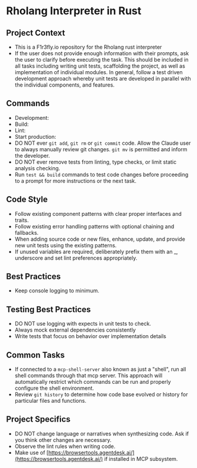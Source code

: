 # Rholang Interpreter in Rust

## Project Context
- This is a F1r3fly.io repository for the Rholang rust interpreter
- If the user does not provide enough information with their prompts, ask the user to clarify before executing the task. This should be included in all tasks including writing unit tests, scaffolding the project, as well as implementation of individual modules. In general, follow a test driven development approach whereby unit tests are developed in parallel with the individual components, and features.

## Commands
- Development: 
- Build: 
- Lint: 
- Start production: 
- DO NOT ever `git add`, `git rm` or `git commit` code. Allow the Claude user to always manually review git changes. `git mv` is permiitted and inform the developer.
- DO NOT ever remove tests from linting, type checks, or limit static analysis checking.
- Run `test && build` commands to test code changes before proceeding to a prompt for more instructions or the next task.

## Code Style
- Follow existing component patterns with clear proper interfaces and traits.
- Follow existing error handling patterns with optional chaining and fallbacks.
- When adding source code or new files, enhance, update, and provide new unit tests using the existing patterns.
- If unused variables are required, deliberately prefix them with an _, underscore and set lint preferences appropriately.

## Best Practices
- Keep console logging to minimum.

## Testing Best Practices
- DO NOT use logging with expects in unit tests to check.
- Always mock external dependencies consistently
- Write tests that focus on behavior over implementation details

## Common Tasks
- If connected to a `mcp-shell-server` also known as just a "shell", run all shell commands through that mcp server. This approach will automatically restrict which commands can be run and properly configure the shell environment. 
- Review `git history` to determine how code base evolved or history for particular files and functions.

## Project Specifics
- DO NOT change language or narratives when synthesizing code. Ask if you think other changes are necessary.
- Observe the lint rules when writing code. 
- Make use of [https://browsertools.agentdesk.ai/](https://browsertools.agentdesk.ai/) if installed in MCP subsystem.
